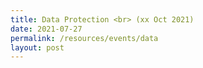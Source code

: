 ```yaml
---
title: Data Protection <br> (xx Oct 2021)
date: 2021-07-27
permalink: /resources/events/data
layout: post
---
```













